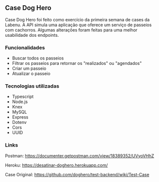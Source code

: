 ## Case Dog Hero 
 
Case Dog Hero foi feito como exercício da primeira semana de cases da Labenu. A API simula uma aplicação que oferece um serviço de passeios com cachorros. Algumas alterações foram feitas para uma melhor usabilidade dos endpoints. 
 
### Funcionalidades 
 
- Buscar todos os passeios
- Filtrar os passeios para retornar os "realizados" ou "agendados" 
- Criar um passeio 
- Atualizar o passeio 

### Tecnologias utilizadas 
 
- Typescript 
- Node.js 
- Knex 
- MySQL 
- Express 
- Dotenv 
- Cors 
- UUID 
 
### Links 
 
Postman: https://documenter.getpostman.com/view/18389352/UVyoVHhZ 
 
Heroku: https://desatinar-doghero.herokuapp.com/

Case Original: https://github.com/doghero/test-backend/wiki/Test-Case
